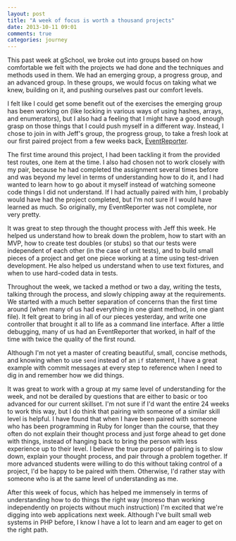 ```yaml
---
layout: post
title: "A week of focus is worth a thousand projects"
date: 2013-10-11 09:01
comments: true
categories: journey
---
```


This past week at gSchool, we broke out into groups based on how comfortable we felt with the projects we had done and the techniques and methods used in them. <!-- more --> We had an emerging group, a progress group, and an advanced group. In these groups, we would focus on taking what we knew, building on it, and pushing ourselves past our comfort levels.

I felt like I could get some benefit out of the exercises the emerging group has been working on (like locking in various ways of using hashes, arrays, and enumerators), but I also had a feeling that I might have a good enough grasp on those things that I could push myself in a different way. Instead, I chose to join in with Jeff's group, the progress group, to take a fresh look at our first paired project from a few weeks back, [EventReporter](http://tutorials.jumpstartlab.com/projects/event_reporter.html). 

The first time around this project, I had been tackling it from the provided test routes, one item at the time. I also had chosen not to work closely with my pair, because he had completed the assignment several times before and was beyond my level in terms of understanding how to do it, and I had wanted to learn how to go about it myself instead of watching someone code things I did not understand. If I had actually paired with him, I probably would have had the project completed, but I'm not sure if I would have learned as much. So originally, my EventReporter was not complete, nor very pretty.

It was great to step through the thought process with Jeff this week. He helped us understand how to break down the problem, how to start with an MVP, how to create test doubles (or stubs) so that our tests were independent of each other (in the case of unit tests), and to build small pieces of a project and get one piece working at a time using test-driven development. He also helped us understand when to use text fixtures, and when to use hard-coded data in tests. 

Throughout the week, we tacked a method or two a day, writing the tests, talking through the process, and slowly chipping away at the requirements. We started with a much better separation of concerns than the first time around (when many of us had everything in one giant method, in one giant file). It felt great to bring in all of our pieces yesterday, and write one controller that brought it all to life as a command line interface. After a little debugging, many of us had an EventReporter that worked, in half of the time with twice the quality of the first round.

Although I'm not yet a master of creating beautiful, small, concise methods, and knowing when to use `send` instead of an `if` statement, I have a great example with commit messages at every step to reference when I need to dig in and remember how we did things. 

It was great to work with a group at my same level of understanding for the week, and not be derailed by questions that are either to basic or too advanced for our current skillset. I'm not sure if I'd want the entire 24 weeks to work this way, but I do think that pairing with someone of a similar skill level is helpful. I have found that when I have been paired with someone who has been programming in Ruby for longer than the course, that they often do not explain their thought process and just forge ahead to get done with things, instead of hanging back to bring the person with less experience up to their level. I believe the true purpose of pairing is to slow down, explain your thought process, and pair through a problem together. If more advanced students were willing to do this without taking control of a project, I'd be happy to be paired with them. Otherwise, I'd rather stay with someone who is at the same level of understanding as me.

After this week of focus, which has helped me immensely in terms of understanding how to do things the right way (moreso than working independently on projects without much instruction) I'm excited that we're digging into web applications next week. Although I've built small web systems in PHP before, I know I have a lot to learn and am eager to get on the right path.

